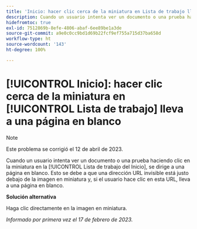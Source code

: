 ```yaml
---
title: 'Inicio: hacer clic cerca de la miniatura en Lista de trabajo lleva a una página en blanco'
description: Cuando un usuario intenta ver un documento o una prueba haciendo clic en la miniatura en la Lista de trabajo del Inicio, se dirige a una página en blanco. Esto se debe a que una dirección URL invisible está justo debajo de la imagen en miniatura y, si el usuario hace clic en esta URL, lleva a una página en blanco.
hidefromtoc: true
exl-id: 7512869b-8efe-4806-abaf-6ee89be1a3de
source-git-commit: a9e0c0cc9bd1d69b22fcf9ef755a715d37ba658d
workflow-type: ht
source-wordcount: '143'
ht-degree: 100%

---
```


# [!UICONTROL Inicio]: hacer clic cerca de la miniatura en [!UICONTROL Lista de trabajo] lleva a una página en blanco

>[!NOTE]
>
>Este problema se corrigió el 12 de abril de 2023.

Cuando un usuario intenta ver un documento o una prueba haciendo clic en la miniatura en la [!UICONTROL Lista de trabajo del Inicio], se dirige a una página en blanco. Esto se debe a que una dirección URL invisible está justo debajo de la imagen en miniatura y, si el usuario hace clic en esta URL, lleva a una página en blanco.

**Solución alternativa**

Haga clic directamente en la imagen en miniatura.

_Informado por primera vez el 17 de febrero de 2023._
